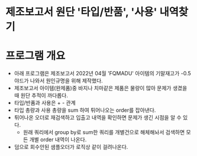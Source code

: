 제조보고서 원단 '타입/반품', '사용' 내역찾기
===


# 프로그램 개요

- 아래 프로그램은 제조보고서 2022년 04월 'FQMADU' 아이템의 기말재고가 -0.5 야드가 나와서 원인규명을 위해 제작했다.
- 제조보고서 아이템(완제품)중 바지나 치마같은 제품은 물량이 많아 문제가 생겼을 때 원단 추적이 까다롭다.
- 타입/반품과 사용은 + - 관계
- 타입 총량과 사용 총량을 sum 하여 튀어나오는 order를 잡아낸다.
- 튀어나온 오더로 재검색하고 입출고 내역을 확인하면 문제가 생긴 시점을 알 수 있다.
    - 원래 쿼리에서 group by로 sum한 쿼리를 개별건으로 해체해놔서 검색하면 모든 개별 order 내역이 나온다.
- 덤으로 회수안된 샘플오더가 로직상 같이 걸려나온다.
